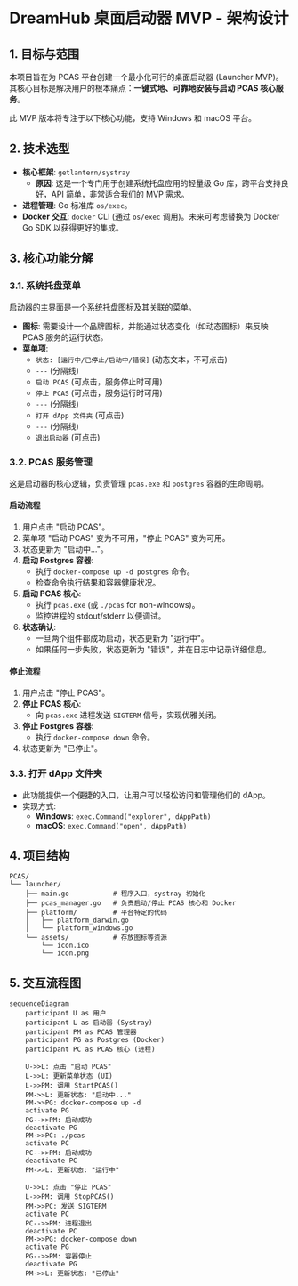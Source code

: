 # DreamHub 桌面启动器 MVP - 架构设计

## 1. 目标与范围

本项目旨在为 PCAS 平台创建一个最小化可行的桌面启动器 (Launcher MVP)。其核心目标是解决用户的根本痛点：**一键式地、可靠地安装与启动 PCAS 核心服务**。

此 MVP 版本将专注于以下核心功能，支持 Windows 和 macOS 平台。

## 2. 技术选型

- **核心框架**: `getlantern/systray`
  - **原因**: 这是一个专门用于创建系统托盘应用的轻量级 Go 库，跨平台支持良好，API 简单，非常适合我们的 MVP 需求。
- **进程管理**: Go 标准库 `os/exec`。
- **Docker 交互**: `docker` CLI (通过 `os/exec` 调用)。未来可考虑替换为 Docker Go SDK 以获得更好的集成。

## 3. 核心功能分解

### 3.1. 系统托盘菜单

启动器的主界面是一个系统托盘图标及其关联的菜单。

- **图标**: 需要设计一个品牌图标，并能通过状态变化（如动态图标）来反映 PCAS 服务的运行状态。
- **菜单项**:
  - `状态: [运行中/已停止/启动中/错误]` (动态文本，不可点击)
  - `---` (分隔线)
  - `启动 PCAS` (可点击，服务停止时可用)
  - `停止 PCAS` (可点击，服务运行时可用)
  - `---` (分隔线)
  - `打开 dApp 文件夹` (可点击)
  - `---` (分隔线)
  - `退出启动器` (可点击)

### 3.2. PCAS 服务管理

这是启动器的核心逻辑，负责管理 `pcas.exe` 和 `postgres` 容器的生命周期。

#### 启动流程

1.  用户点击 "启动 PCAS"。
2.  菜单项 "启动 PCAS" 变为不可用，"停止 PCAS" 变为可用。
3.  状态更新为 "启动中..."。
4.  **启动 Postgres 容器**:
    -   执行 `docker-compose up -d postgres` 命令。
    -   检查命令执行结果和容器健康状况。
5.  **启动 PCAS 核心**:
    -   执行 `pcas.exe` (或 `./pcas` for non-windows)。
    -   监控进程的 stdout/stderr 以便调试。
6.  **状态确认**:
    -   一旦两个组件都成功启动，状态更新为 "运行中"。
    -   如果任何一步失败，状态更新为 "错误"，并在日志中记录详细信息。

#### 停止流程

1.  用户点击 "停止 PCAS"。
2.  **停止 PCAS 核心**:
    -   向 `pcas.exe` 进程发送 `SIGTERM` 信号，实现优雅关闭。
3.  **停止 Postgres 容器**:
    -   执行 `docker-compose down` 命令。
4.  状态更新为 "已停止"。

### 3.3. 打开 dApp 文件夹

- 此功能提供一个便捷的入口，让用户可以轻松访问和管理他们的 dApp。
- 实现方式:
  - **Windows**: `exec.Command("explorer", dAppPath)`
  - **macOS**: `exec.Command("open", dAppPath)`

## 4. 项目结构

```
PCAS/
└── launcher/
    ├── main.go           # 程序入口，systray 初始化
    ├── pcas_manager.go   # 负责启动/停止 PCAS 核心和 Docker
    ├── platform/         # 平台特定的代码
    │   ├── platform_darwin.go
    │   └── platform_windows.go
    └── assets/           # 存放图标等资源
        └── icon.ico
        └── icon.png
```

## 5. 交互流程图

```mermaid
sequenceDiagram
    participant U as 用户
    participant L as 启动器 (Systray)
    participant PM as PCAS 管理器
    participant PG as Postgres (Docker)
    participant PC as PCAS 核心 (进程)

    U->>L: 点击 "启动 PCAS"
    L->>L: 更新菜单状态 (UI)
    L->>PM: 调用 StartPCAS()
    PM->>L: 更新状态: "启动中..."
    PM->>PG: docker-compose up -d
    activate PG
    PG-->>PM: 启动成功
    deactivate PG
    PM->>PC: ./pcas
    activate PC
    PC-->>PM: 启动成功
    deactivate PC
    PM->>L: 更新状态: "运行中"

    U->>L: 点击 "停止 PCAS"
    L->>PM: 调用 StopPCAS()
    PM->>PC: 发送 SIGTERM
    activate PC
    PC-->>PM: 进程退出
    deactivate PC
    PM->>PG: docker-compose down
    activate PG
    PG-->>PM: 容器停止
    deactivate PG
    PM->>L: 更新状态: "已停止"